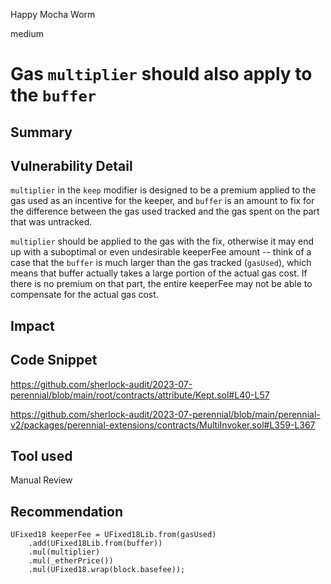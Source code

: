 Happy Mocha Worm

medium

# Gas `multiplier` should also apply to the `buffer`
## Summary

## Vulnerability Detail

`multiplier` in the `keep` modifier is designed to be a premium applied to the gas used as an incentive for the keeper, and `buffer` is an amount to fix for the difference between the gas used tracked and the gas spent on the part that was untracked.

`multiplier` should be applied to the gas with the fix, otherwise it may end up with a suboptimal or even undesirable keeperFee amount -- think of a case that the `buffer` is much larger than the gas tracked (`gasUsed`), which means that buffer actually takes a large portion of the actual gas cost. If there is no premium on that part, the entire keeperFee may not be able to compensate for the actual gas cost.


## Impact

## Code Snippet

https://github.com/sherlock-audit/2023-07-perennial/blob/main/root/contracts/attribute/Kept.sol#L40-L57

https://github.com/sherlock-audit/2023-07-perennial/blob/main/perennial-v2/packages/perennial-extensions/contracts/MultiInvoker.sol#L359-L367

## Tool used

Manual Review

## Recommendation

```solidity
UFixed18 keeperFee = UFixed18Lib.from(gasUsed)
    .add(UFixed18Lib.from(buffer))
    .mul(multiplier)
    .mul(_etherPrice())
    .mul(UFixed18.wrap(block.basefee));
```